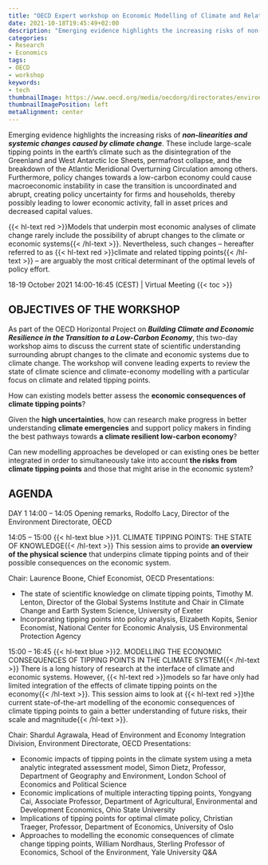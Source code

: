 ```yaml
---
title: "OECD Expert workshop on Economic Modelling of Climate and Related Tipping Points"
date: 2021-10-18T19:45:49+02:00
description: "Emerging evidence highlights the increasing risks of non-linearities and systemic changes caused by climate change"
categories:
- Research
- Economics
tags:
- OECD
- workshop
keywords:
- tech
thumbnailImage: https://www.oecd.org/media/oecdorg/directorates/environmentdirectorate/2021-2/LOGO%20OECD%20ICER-500x130.png
thumbnailImagePosition: left
metaAlignment: center
---
```

Emerging evidence highlights the increasing risks of ***non-linearities and systemic changes caused by climate change***. These include large-scale tipping points in the earth’s climate such as the disintegration of the Greenland and West Antarctic Ice Sheets, permafrost collapse, and the breakdown of the Atlantic Meridional Overturning Circulation among others.<!--more--> Furthermore, policy changes towards a low-carbon economy could cause macroeconomic instability in case the transition is uncoordinated and abrupt, creating policy uncertainty for firms and households, thereby possibly leading to lower economic activity, fall in asset prices and decreased capital values.

{{< hl-text red >}}Models that underpin most economic analyses of climate change rarely include the possibility of abrupt changes to the climate or economic systems{{< /hl-text >}}. Nevertheless, such changes – hereafter referred to as {{< hl-text red >}}climate and related tipping points{{< /hl-text >}} – are arguably the most critical determinant of the optimal levels of policy effort.
<!--more-->
18-19 October 2021 14:00-16:45 (CEST) | Virtual Meeting
{{< toc >}}
## OBJECTIVES OF THE WORKSHOP

As part of the OECD Horizontal Project on ***Building Climate and Economic Resilience in the Transition to a Low-Carbon Economy***, this two-day workshop aims to discuss the current state of scientific understanding surrounding abrupt changes to the climate and economic systems due to climate change. The workshop will convene leading experts to review the state of climate science and climate-economy modelling with a particular focus on climate and related tipping points.

How can existing models better assess the **economic consequences of climate tipping points**?

Given the **high uncertainties**, how can research make progress in better understanding **climate emergencies** and support policy makers in finding the best pathways towards **a climate resilient low-carbon economy**?

Can new modelling approaches be developed or can existing ones be better integrated in order to simultaneously take into account **the risks from climate tipping points** and those that might arise in the economic system?

## AGENDA
DAY 1
14:00 – 14:05 Opening remarks, Rodolfo Lacy, Director of the Environment Directorate, OECD

14:05 – 15:00 {{< hl-text blue >}}1. CLIMATE TIPPING POINTS: THE STATE OF KNOWLEDGE{{< /hl-text >}}
This session aims to provide **an overview of the physical science** that underpins climate tipping points and of their possible consequences on the economic system.

Chair: Laurence Boone, Chief Economist, OECD
Presentations:
* The state of scientific knowledge on climate tipping points, Timothy M. Lenton, Director of the Global Systems Institute and Chair in Climate Change and Earth System Science, University of Exeter
* Incorporating tipping points into policy analysis, Elizabeth Kopits, Senior Economist, National Center for Economic Analysis, US Environmental Protection Agency

15:00 – 16:45 {{< hl-text blue >}}2. MODELLING THE ECONOMIC CONSEQUENCES OF TIPPING POINTS IN THE CLIMATE SYSTEM{{< /hl-text >}}
There is a long history of research at the interface of climate and economic systems. However, {{< hl-text red >}}models so far have only had limited integration of the effects of climate tipping points on the
economy{{< /hl-text >}}. This session aims to look at {{< hl-text red >}}the current state-of-the-art modelling of the economic consequences of climate tipping points to gain a better understanding of future risks, their scale and
magnitude{{< /hl-text >}}.

Chair: Shardul Agrawala, Head of Environment and Economy Integration Division, Environment
Directorate, OECD
Presentations:
* Economic impacts of tipping points in the climate system using a meta analytic integrated
assessment model, Simon Dietz, Professor, Department of Geography and
Environment, London School of Economics and Political Science
* Economic implications of multiple interacting tipping points, Yongyang Cai, Associate
Professor, Department of Agricultural, Environmental and Development Economics,
Ohio State University
* Implications of tipping points for optimal climate policy, Christian Traeger, Professor,
Department of Economics, University of Oslo
* Approaches to modelling the economic consequences of climate change tipping points,
William Nordhaus, Sterling Professor of Economics, School of the Environment, Yale
University
Q&A
